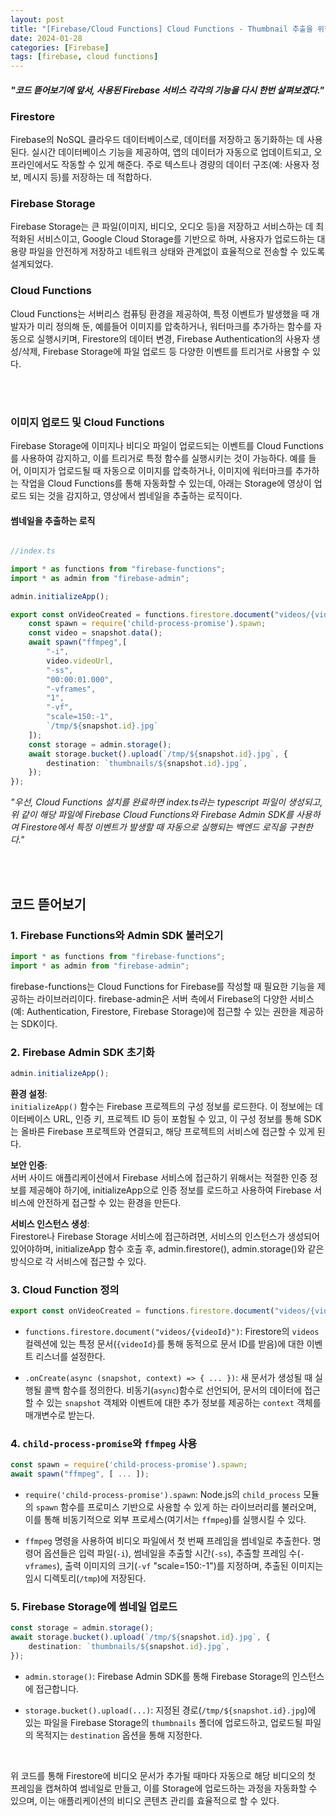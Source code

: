 ```yaml
---
layout: post
title: "[Firebase/Cloud Functions] Cloud Functions - Thumbnail 추출을 위한 코드 뜯어보기"
date: 2024-01-28
categories: [Firebase]
tags: [firebase, cloud functions]
---
```


#### *"코드 뜯어보기에 앞서, 사용된 Firebase 서비스 각각의 기능을 다시 한번 살펴보겠다."*

### Firestore
Firebase의 NoSQL 클라우드 데이터베이스로, 데이터를 저장하고 동기화하는 데 사용된다. 실시간 데이터베이스 기능을 제공하여, 앱의 데이터가 자동으로 업데이트되고, 오프라인에서도 작동할 수 있게 해준다. 주로 텍스트나 경량의 데이터 구조(예: 사용자 정보, 메시지 등)를 저장하는 데 적합하다.

### Firebase Storage
Firebase Storage는 큰 파일(이미지, 비디오, 오디오 등)을 저장하고 서비스하는 데 최적화된 서비스이고, Google Cloud Storage를 기반으로 하며, 사용자가 업로드하는 대용량 파일을 안전하게 저장하고 네트워크 상태와 관계없이 효율적으로 전송할 수 있도록 설계되었다.

### Cloud Functions
Cloud Functions는 서버리스 컴퓨팅 환경을 제공하여, 특정 이벤트가 발생했을 때 개발자가 미리 정의해 둔, 예를들어 이미지를 압축하거나, 워터마크를 추가하는 함수를 자동으로 실행시키며, Firestore의 데이터 변경, Firebase Authentication의 사용자 생성/삭제, Firebase Storage에 파일 업로드 등 다양한 이벤트를 트리거로 사용할 수 있다.




<br>
<br>

### 이미지 업로드 및 Cloud Functions
Firebase Storage에 이미지나 비디오 파일이 업로드되는 이벤트를 Cloud Functions를 사용하여 감지하고, 이를 트리거로 특정 함수를 실행시키는 것이 가능하다. 예를 들어, 이미지가 업로드될 때 자동으로 이미지를 압축하거나, 이미지에 워터마크를 추가하는 작업을 Cloud Functions를 통해 자동화할 수 있는데, 아래는 Storage에 영상이 업로드 되는 것을 감지하고, 영상에서 썸네일을 추출하는 로직이다.



#### 썸네일을 추출하는 로직

```typescript

//index.ts

import * as functions from "firebase-functions";
import * as admin from "firebase-admin";

admin.initializeApp();

export const onVideoCreated = functions.firestore.document("videos/{videoId}").onCreate(async(snapshot,context) => {
    const spawn = require('child-process-promise').spawn;
    const video = snapshot.data();
    await spawn("ffmpeg",[
        "-i",
        video.videoUrl,
        "-ss",
        "00:00:01.000",
        "-vframes",
        "1",
        "-vf",
        "scale=150:-1",
        `/tmp/${snapshot.id}.jpg`
    ]);
    const storage = admin.storage();
    await storage.bucket().upload(`/tmp/${snapshot.id}.jpg`, {
        destination: `thumbnails/${snapshot.id}.jpg`,
    });
});
```

*"우선, Cloud Functions 설치를 완료하면 index.ts라는 typescript 파일이 생성되고, 위 같이 해당 파일에 Firebase Cloud Functions와 Firebase Admin SDK를 사용하여 Firestore에서 특정 이벤트가 발생할 때 자동으로 실행되는 백엔드 로직을 구현한다."*

<br>
<br>

## 코드 뜯어보기

### 1. Firebase Functions와 Admin SDK 불러오기

```typescript
import * as functions from "firebase-functions";
import * as admin from "firebase-admin";
```

firebase-functions는 Cloud Functions for Firebase를 작성할 때 필요한 기능을 제공하는 라이브러리이다.
firebase-admin은 서버 측에서 Firebase의 다양한 서비스(예: Authentication, Firestore, Firebase Storage)에 접근할 수 있는 권한을 제공하는 SDK이다.



### 2. Firebase Admin SDK 초기화

```typescript
admin.initializeApp();
```

**환경 설정**:  
`initializeApp()` 함수는 Firebase 프로젝트의 구성 정보를 로드한다. 이 정보에는 데이터베이스 URL, 인증 키, 프로젝트 ID 등이 포함될 수 있고, 이 구성 정보를 통해 SDK는 올바른 Firebase 프로젝트와 연결되고, 해당 프로젝트의 서비스에 접근할 수 있게 된다.

**보안 인증**:  
서버 사이드 애플리케이션에서 Firebase 서비스에 접근하기 위해서는 적절한 인증 정보를 제공해야 하기에, initializeApp으로 인증 정보를 로드하고 사용하여 Firebase 서비스에 안전하게 접근할 수 있는 환경을 만든다.

**서비스 인스턴스 생성**:  
Firestore나 Firebase Storage 서비스에 접근하려면, 서비스의 인스턴스가 생성되어 있어야하며, initializeApp 함수 호출 후, admin.firestore(), admin.storage()와 같은 방식으로 각 서비스에 접근할 수 있다.





### 3. Cloud Function 정의

```typescript
export const onVideoCreated = functions.firestore.document("videos/{videoId}").onCreate(async (snapshot, context) => { ... });
```

- `functions.firestore.document("videos/{videoId}")`: Firestore의 `videos` 컬렉션에 있는 특정 문서(`{videoId}`를 통해 동적으로 문서 ID를 받음)에 대한 이벤트 리스너를 설정한다.

- `.onCreate(async (snapshot, context) => { ... })`: 새 문서가 생성될 때 실행될 콜백 함수를 정의한다. 비동기(`async`)함수로 선언되어, 문서의 데이터에 접근할 수 있는 `snapshot` 객체와 이벤트에 대한 추가 정보를 제공하는 `context` 객체를 매개변수로 받는다.



### 4. `child-process-promise`와 `ffmpeg` 사용

```typescript
const spawn = require('child-process-promise').spawn;
await spawn("ffmpeg", [ ... ]);
```

- `require('child-process-promise').spawn`: Node.js의 `child_process` 모듈의 `spawn` 함수를 프로미스 기반으로 사용할 수 있게 하는 라이브러리를 불러오며, 이를 통해 비동기적으로 외부 프로세스(여기서는 `ffmpeg`)를 실행시킬 수 있다.

- `ffmpeg` 명령을 사용하여 비디오 파일에서 첫 번째 프레임을 썸네일로 추출한다. 명령어 옵션들은 입력 파일(`-i`), 썸네일을 추출할 시간(`-ss`), 추출할 프레임 수(`-vframes`), 출력 이미지의 크기(`-vf` "scale=150:-1")를 지정하며, 추출된 이미지는 임시 디렉토리(`/tmp`)에 저장된다.



### 5. Firebase Storage에 썸네일 업로드

```typescript
const storage = admin.storage();
await storage.bucket().upload(`/tmp/${snapshot.id}.jpg`, {
    destination: `thumbnails/${snapshot.id}.jpg`,
});
```

- `admin.storage()`: Firebase Admin SDK를 통해 Firebase Storage의 인스턴스에 접근합니다.

- `storage.bucket().upload(...)`: 지정된 경로(`/tmp/${snapshot.id}.jpg`)에 있는 파일을 Firebase Storage의 `thumbnails` 폴더에 업로드하고, 업로드될 파일의 목적지는 `destination` 옵션을 통해 지정한다.

<br>

위 코드를 통해 Firestore에 비디오 문서가 추가될 때마다 자동으로 해당 비디오의 첫 프레임을 캡쳐하여 썸네일로 만들고, 이를 Storage에 업로드하는 과정을 자동화할 수 있으며, 이는 애플리케이션의 비디오 콘텐츠 관리를 효율적으로 할 수 있다.